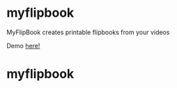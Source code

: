 # myflipbook

MyFlipBook creates printable flipbooks from your videos

Demo <a href="https://myflipbook.herokuapp.com/myflipbook/" target="_blank">here!</a>

# myflipbook
